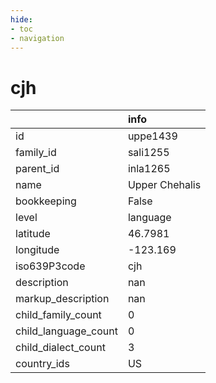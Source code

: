 ```yaml
---
hide:
- toc
- navigation
---
```

# cjh
|                      | info           |
|:---------------------|:---------------|
| id                   | uppe1439       |
| family_id            | sali1255       |
| parent_id            | inla1265       |
| name                 | Upper Chehalis |
| bookkeeping          | False          |
| level                | language       |
| latitude             | 46.7981        |
| longitude            | -123.169       |
| iso639P3code         | cjh            |
| description          | nan            |
| markup_description   | nan            |
| child_family_count   | 0              |
| child_language_count | 0              |
| child_dialect_count  | 3              |
| country_ids          | US             |